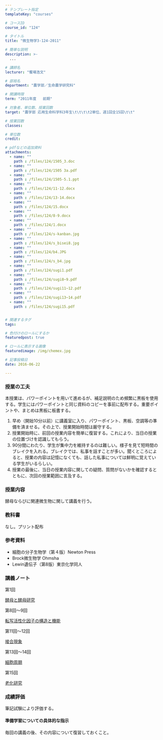 ```yaml
---
# テンプレート指定
templateKey: "courses"

# コースID
course_id: "124"

# タイトル
title: "微生物学3-124-2011"

# 簡単な説明
description: >-
  ...

# 講師名
lecturer: "饗場浩文"

# 部局名
department: "農学部／生命農学研究科"

# 開講時限
term: "2011年度	前期"

# 対象者、単位数、授業回数
target: "農学部 応用生命科学科3年生\t\t\t\t2単位、週1回全15回\t\t"

# 授業回数
classes: 

# 単位数
credit: 

# pdfなどの追加資料
attachments: 
  - name: "" 
    path : /files/124/1505_3.doc
  - name: "" 
    path : /files/124/1505 3a.pdf
  - name: "" 
    path : /files/124/1505-5.1.ppt
  - name: "" 
    path : /files/124/11-12.docx
  - name: "" 
    path : /files/124/13-14.docx
  - name: "" 
    path : /files/124/15.docx
  - name: "" 
    path : /files/124/8-9.docx
  - name: "" 
    path : /files/124/1.docx
  - name: "" 
    path : /files/124/s-kanban.jpg
  - name: "" 
    path : /files/124/s_bisei8.jpg
  - name: "" 
    path : /files/124/b4.JPG
  - name: "" 
    path : /files/124/s_b4.jpg
  - name: "" 
    path : /files/124/sugi1.pdf
  - name: "" 
    path : /files/124/sugi8~9.pdf
  - name: "" 
    path : /files/124/sugi11~12.pdf
  - name: "" 
    path : /files/124/sugi13~14.pdf
  - name: "" 
    path : /files/124/sugi15.pdf


# 関連するタグ
tags:

# 色付けのロールにするか
featuredpost: true

# ロールに表示する画像
featuredimage: /img/chemex.jpg

# 記事投稿日
date: 2016-06-22

---
```


### 授業の工夫

本授業は、パワーポイントを用いて進めるが、補足説明のため頻繁に黒板を使用する。学生にはパワーポイントと同じ資料のコピーを事前に配布する。重要ポイントや、まとめは黒板に板書する。

  1. 早め（開始10分以前）に講義室に入り、パワーポイント、黒板、空調等の準備を済ませる。その上で、授業開始時間は厳守する。
  2. 授業開始時に、前回の授業内容を簡単に復習する。これにより、当日の授業の位置づけを認識してもらう。
  3. 90分間にわたり、学生が集中力を維持するのは難しい。様子を見て短時間のブレイクを入れる。ブレイクでは、私事を話すことが多い。聞くところによると、授業の内容は記憶になくても、話した私事については鮮明に覚えている学生がいるらしい。
  4. 授業の最後に、当日の授業内容に関しての疑問、質問がないかを確認するとともに、次回の授業範囲に言及する。

### 授業内容

酵母ならびに関連微生物に関して講義を行う。 

### 教科書

なし。プリント配布 

### 参考資料

  * 細胞の分子生物学（第４版）Newton Press
  * Brock微生物学 Ohmsha
  * Lewin遺伝子（第8版）東京化学同人

### 講義ノート

第1回 


[酵母と酵母研究](/files/124/sugi1.pdf) 

第8回〜9回 


[転写活性化因子の構造と機能](/files/124/sugi8~9.pdf) 

第11回〜12回 


[接合現象](/files/124/sugi11~12.pdf) 

第13回〜14回 


[細胞周期](/files/124/sugi13~14.pdf) 

第15回 


[老化研究](/files/124/sugi15.pdf) 

### 成績評価

筆記試験により評価する。

#### 準備学習についての具体的な指示

毎回の講義の後、その内容について復習しておくこと。
